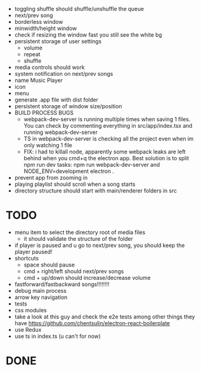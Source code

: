 - toggling shuffle should shuffle/unshuffle the queue
- next/prev song
- borderless window
- minwidth/height window
- check if resizing the window fast you still see the white bg
- persistent storage of user settings
  - volume
  - repeat
  - shuffle
- media controls should work
- system notification on next/prev songs
- name Music Player
- icon
- menu
- generate .app file with dist folder
- persistent storage of window size/position
- BUILD PROCESS BUGS
  - webpack-dev-server is running multiple times when saving 1 files. You can check by
    commenting everything in src/app/index.tsx and running webpack-dev-server
  - TS in webpack-dev-server is checking all the project even when im only watching 1 file
  - FIX: i had to killall node, apparently some webpack leaks are left behind
    when you cmd+q the electron app. Best solution is to split npm run dev tasks:
    npm run webpack-dev-server and NODE_ENV=development electron .
- prevent app from zooming in
- playing playlist should scroll when a song starts
- directory structure should start with main/renderer folders in src

# TODO
- menu item to select the directory root of media files
  - it should validate the structure of the folder
- if player is paused and u go to next/prev song, you should keep the player paused!
- shortcuts
  - space should pause
  - cmd + right/left should next/prev songs
  - cmd + up/down should increase/decrease volume
- fastforward/fastbackward songs!!!!!!!!
- debug main process
- arrow key navigation
- tests
- css modules
- take a look at this guy and check the e2e tests among other things they have
  https://github.com/chentsulin/electron-react-boilerplate
- use Redux
- use ts in index.ts (u can't for now)

# DONE
